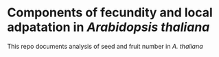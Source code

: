 # Components of fecundity and local adpatation in *Arabidopsis thaliana*

This repo documents analysis of seed and fruit number in *A. thaliana*